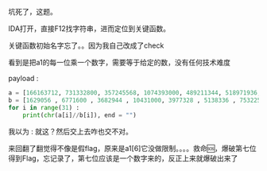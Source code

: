 <!--more-->

坑死了，这题。

IDA打开，直接F12找字符串，进而定位到关键函数。

关键函数初始名字忘了。。因为我自己改成了check

看到是把a1的每一位乘一个数字，需要等于给定的数，没有任何技术难度

payload :

```python
a = [166163712, 731332800, 357245568, 1074393000, 489211344, 518971936, 406741500, 294236496, 177305856, 650683500, 298351053, 386348487, 438258597, 249527520, 445362764, 174988800, 981182160, 493042704, 257493600, 767478780, 312840624, 1404511500, 316139670, 619005024, 372641472, 373693320, 498266640, 452465676, 208422720, 515592000, 719890500]
b = [1629056 , 6771600 , 3682944 , 10431000, 3977328 , 5138336 , 7532250 , 5551632 , 3409728 , 13013670, 6088797 , 7884663 , 8944053 , 5198490 , 4544518 , 3645600 , 10115280, 9667504 , 5364450 , 13464540, 5488432 , 14479500, 6451830 , 6252576 , 7763364 , 7327320 , 8741520 , 8871876 , 4086720 , 9374400, 5759124]
for i in range(31) :
    print(chr(a[i]//b[i]), end = "")
```



我以为 : 就这？然后交上去咋也交不对。

来回翻了翻觉得不像是假flag，原来是a1[6]它没做限制。。。。救命🆘，爆破第七位得到Flag，忘记录了，第七位应该是一个数字来的，反正上来就爆破出来了

